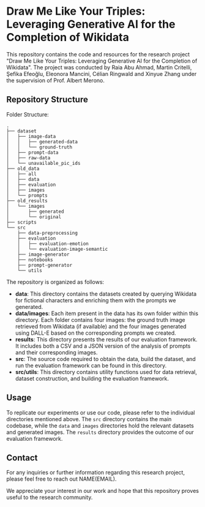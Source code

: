 # Draw Me Like Your Triples: Leveraging Generative AI for the Completion of Wikidata

This repository contains the code and resources for the research project "Draw Me Like Your Triples: Leveraging Generative AI for the Completion of Wikidata". The project was conducted by Raia Abu Ahmad, Martin Critelli, Şefika Efeoğlu, Eleonora Mancini, Célian Ringwald and Xinyue Zhang under the supervision of Prof. Albert Merono.

## Repository Structure
Folder Structure:
```
.
├── dataset
│   ├── image-data
│   │   ├── generated-data
│   │   └── ground-truth
│   ├── prompt-data
│   ├── raw-data
│   └── unavailable_pic_ids
├── old_data
│   ├── all
│   ├── data
│   ├── evaluation
│   ├── images
│   └── prompts
├── old_results
│   └── images
│       ├── generated
│       └── original
├── scripts
└── src
    ├── data-preprocessing
    ├── evaluation
    │   ├── evaluation-emotion
    │   └── evaluation-image-semantic
    ├── image-generator
    ├── notebooks
    ├── prompt-generator
    └── utils
```
The repository is organized as follows:

- **data**: This directory contains the datasets created by querying Wikidata for fictional characters and enriching them with the prompts we generated.
- **data/images**: Each item present in the data has its own folder within this directory. Each folder contains four images: the ground truth image retrieved from Wikidata (if available) and the four images generated using DALL-E based on the corresponding prompts we created.
- **results**: This directory presents the results of our evaluation framework. It includes both a CSV and a JSON version of the analysis of prompts and their corresponding images.
- **src**: The source code required to obtain the data, build the dataset, and run the evaluation framework can be found in this directory.
- **src/utils**: This directory contains utility functions used for data retrieval, dataset construction, and building the evaluation framework.

## Usage

To replicate our experiments or use our code, please refer to the individual directories mentioned above. The `src` directory contains the main codebase, while the `data` and `images` directories hold the relevant datasets and generated images. The `results` directory provides the outcome of our evaluation framework.

## Contact

For any inquiries or further information regarding this research project, please feel free to reach out NAME(EMAIL).

We appreciate your interest in our work and hope that this repository proves useful to the research community.

